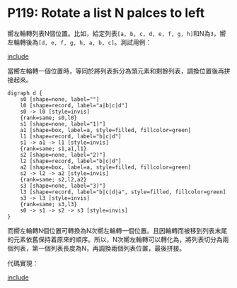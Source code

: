 # P119: Rotate a list N palces to left

嚮左輪轉列表N個位置。比如，給定列表`[a, b, c, d, e, f, g, h]`和N為`3`，嚮左輪轉後為`[d, e, f, g, h, a, b, c]`。測試用例：

[include](../../../tests/lists/p119_test.py)

當嚮左輪轉一個位置時，等同於將列表拆分為頭元素和剩餘列表，調換位置後再拼接起來。

```puml
digraph d {
    s0 [shape=none, label=""]
    l0 [shape=record, label="a|b|c|d"]
    s0 -> l0 [style=invis]
    {rank=same; s0,l0}
    s1 [shape=none, label="1)"]
    a1 [shape=box, label=a, style=filled, fillcolor=green]
    l1 [shape=record, label="b|c|d"]
    s1 -> a1 -> l1 [style=invis]
    {rank=same; s1,a1,l1}
    s2 [shape=none, label="2)"]
    l2 [shape=record, label="b|c|d"]
    a2 [shape=box, label=a, style=filled, fillcolor=green]
    s2 -> l2 -> a2 [style=invis]
    {rank=same; s2,l2,a2}
    s3 [shape=none, label="3)"]
    l3 [shape=record, label="b|c|d|a", style=filled, fillcolor=green]
    s3 -> l3 [style=invis]
    {rank=same; s3,l3}
    s0 -> s1 -> s2 -> s3 [style=invis]
}
```

 而嚮左輪轉N個位置可轉換為N次嚮左輪轉一個位置。且因輪轉而被移到列表末尾的元素依舊保持着原來的順序。所以，N次嚮左輪轉可以轉化為，將列表切分為兩個列表，第一個列表長度為N，再調換兩個列表位置，最後拼接。

 代碼實現：

 [include](../../../python99/lists/p119.py)
